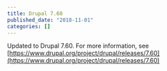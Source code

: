 ```yaml
---
title: Drupal 7.60
published_date: "2018-11-01"
categories: []
---
```

Updated to Drupal 7.60. For more information, see [https://www.drupal.org/project/drupal/releases/7.60](https://www.drupal.org/project/drupal/releases/7.60)
